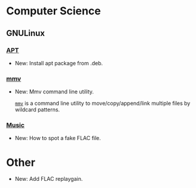 # Computer Science

## GNULinux

### [APT](apt.md)

* New: Install apt package from .deb.

### [mmv](mmv.md)

* New: Mmv command line utility.

    [`mmv`](https://github.com/itchyny/mmv) is a command line utility to
    move/copy/append/link multiple files by wildcard patterns.
    

### [Music](music.md)

* New: How to spot a fake FLAC file.

# Other

* New: Add FLAC replaygain.